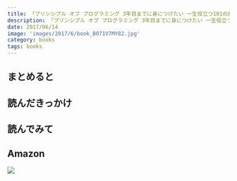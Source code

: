 ```yaml
---
title: 「プリンシプル オブ プログラミング 3年目までに身につけたい 一生役立つ101の原理原則」を読みました
description: 「プリンシプル オブ プログラミング 3年目までに身につけたい 一生役立つ101の原理原則」を読みしました
date: 2017/06/14
image: 'images/2017/6/book_B071V7MY82.jpg'
category: books
tags: books
---
```


## まとめると

## 読んだきっかけ

## 読んでみて

## Amazon

[![](http://images-jp.amazon.com/images/P/B06VVQ8V36.09.MAIN._SCLZZZZZZZ_.jpg)](https://www.amazon.co.jp/dp/B06VVQ8V36/)

